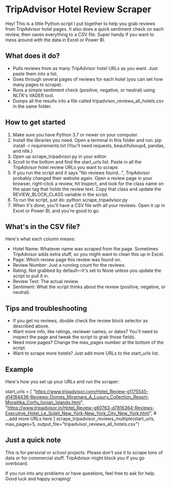 # TripAdvisor Hotel Review Scraper

Hey! This is a little Python script I put together to help you grab reviews from TripAdvisor hotel pages. It also does a quick sentiment check on each review, then saves everything to a CSV file. Super handy if you want to mess around with the data in Excel or Power BI.

## What does it do?
- Pulls reviews from as many TripAdvisor hotel URLs as you want. Just paste them into a list.
- Goes through several pages of reviews for each hotel (you can set how many pages to scrape).
- Runs a simple sentiment check (positive, negative, or neutral) using NLTK's VADER tool.
- Dumps all the results into a file called tripadvisor_reviews_all_hotels.csv in the same folder.

## How to get started

1. Make sure you have Python 3.7 or newer on your computer.
2. Install the libraries you need. Open a terminal in this folder and run:
   pip install -r requirements.txt
   (You'll need requests, beautifulsoup4, pandas, and nltk.)
3. Open up scrape_tripadvisor.py in your editor.
4. Scroll to the bottom and find the start_urls list. Paste in all the TripAdvisor hotel review URLs you want to scrape.
5. If you run the script and it says "No reviews found...", TripAdvisor probably changed their website again. Open a review page in your browser, right-click a review, hit Inspect, and look for the class name on the span tag that holds the review text. Copy that class and update the REVIEW_BLOCK_CLASS variable in the script.
6. To run the script, just do:
   python scrape_tripadvisor.py
7. When it's done, you'll have a CSV file with all your reviews. Open it up in Excel or Power BI, and you're good to go.

## What's in the CSV file?
Here's what each column means:
- Hotel Name: Whatever name was scraped from the page. Sometimes TripAdvisor adds extra stuff, so you might want to clean this up in Excel.
- Page: Which review page this review was found on.
- Review Number: Just a running count for the reviews.
- Rating: Not grabbed by default—it's set to None unless you update the script to pull it in.
- Review Text: The actual review.
- Sentiment: What the script thinks about the review (positive, negative, or neutral).

## Tips and troubleshooting
- If you get no reviews, double check the review block selector as described above.
- Want more info, like ratings, reviewer names, or dates? You'll need to inspect the page and tweak the script to grab those fields.
- Need more pages? Change the max_pages number at the bottom of the script.
- Want to scrape more hotels? Just add more URLs to the start_urls list.

## Example
Here's how you set up your URLs and run the scraper:

start_urls = [
    "https://www.tripadvisor.com/Hotel_Review-g1175545-d14184436-Reviews-Domes_Miramare_A_Luxury_Collection_Resort-Moraitika_Corfu_Ionian_Islands.html",
    "https://www.tripadvisor.in/Hotel_Review-g60763-d7816364-Reviews-Executive_Hotel_Le_Soleil_New_York-New_York_City_New_York.html",
    # ...add more URLs here
]
scrape_tripadvisor_reviews_multiple(start_urls, max_pages=5, output_file="tripadvisor_reviews_all_hotels.csv")

## Just a quick note
This is for personal or school projects. Please don't use it to scrape tons of data or for commercial stuff. TripAdvisor might block you if you go overboard.

If you run into any problems or have questions, feel free to ask for help. Good luck and happy scraping!
